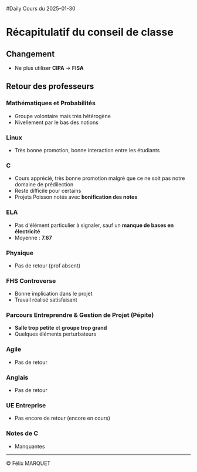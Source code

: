 #Daily 
Cours du 2025-01-30

# Récapitulatif du conseil de classe

## Changement
- Ne plus utiliser **CIPA** → **FISA**  

## Retour des professeurs  

### Mathématiques et Probabilités  
- Groupe volontaire mais très hétérogène  
- Nivellement par le bas des notions  

### Linux  
- Très bonne promotion, bonne interaction entre les étudiants  

### C  
- Cours apprécié, très bonne promotion malgré que ce ne soit pas notre domaine de prédilection  
- Reste difficile pour certains  
- Projets Poisson notés avec **bonification des notes**  

### ELA  
- Pas d'élément particulier à signaler, sauf un **manque de bases en électricité**  
- Moyenne : **7.67**  

### Physique  
- Pas de retour  (prof absent)

### FHS Controverse  
- Bonne implication dans le projet  
- Travail réalisé satisfaisant  

### Parcours Entreprendre & Gestion de Projet (Pépite)  
- **Salle trop petite** et **groupe trop grand**  
- Quelques éléments perturbateurs  

### Agile  
- Pas de retour  

### Anglais  
- Pas de retour  

### UE Entreprise  
- Pas encore de retour (encore en cours)  

### Notes de C  
- Manquantes  

---

&copy; Félix MARQUET
